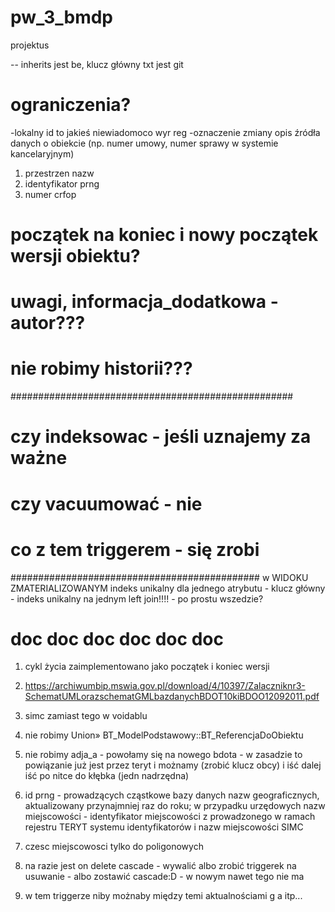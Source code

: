 # pw_3_bmdp
projektus

-- inherits jest be, klucz główny txt jest git

# ograniczenia?
-lokalny id to jakieś niewiadomoco wyr reg
-oznaczenie zmiany opis źródła danych o obiekcie (np. numer umowy, numer sprawy w systemie kancelaryjnym)
1. przestrzen nazw
2. identyfikator prng
3. numer crfop

# początek na koniec i nowy początek wersji obiektu?
# uwagi, informacja_dodatkowa - autor???
# nie robimy historii???

###################################################
# czy indeksowac - jeśli uznajemy za ważne

# czy vacuumować - nie

# co z tem triggerem - się zrobi

#############################################
w WIDOKU ZMATERIALIZOWANYM indeks unikalny dla jednego atrybutu - klucz główny - indeks unikalny na jednym
left join!!!! - po prostu wszedzie?

# doc doc doc doc doc doc

1. cykl życia zaimplementowano jako początek i koniec wersji
2. https://archiwumbip.mswia.gov.pl/download/4/10397/Zalaczniknr3-SchematUMLorazschematGMLbazdanychBDOT10kiBDOO12092011.pdf
3. simc zamiast tego w voidablu
4. nie robimy Union» BT_ModelPodstawowy::BT_ReferencjaDoObiektu
5. nie robimy adja_a - powołamy się na nowego bdota - w zasadzie to powiązanie już jest przez teryt i możnamy (zrobić klucz obcy) i iść dalej iść po nitce do kłębka (jedn nadrzędna)

6. id prng - prowadzących cząstkowe bazy danych nazw geograficznych, aktualizowany przynajmniej raz do roku; w przypadku urzędowych nazw miejscowości - identyfikator miejscowości z prowadzonego w ramach rejestru TERYT systemu identyfikatorów i nazw miejscowości SIMC
7. czesc miejscowosci tylko do poligonowych
8. na razie jest on delete cascade - wywalić albo zrobić triggerek na usuwanie - albo zostawić cascade:D - w nowym nawet tego nie ma
9. w tem triggerze niby możnaby między temi aktualnościami g a itp...